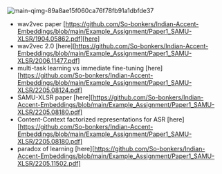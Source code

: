 ![main-qimg-89a8ae15f060ca76f78fb91a1dbfde37](https://user-images.githubusercontent.com/80084594/170577156-811a08a8-63bc-4605-b375-bc2d1d9d15b5.gif)


* wav2vec paper [https://github.com/So-bonkers/Indian-Accent-Embeddings/blob/main/Example_Assignment/Paper1_SAMU-XLSR/1904.05862.pdf][here]
* wav2vec 2.0 [here][https://github.com/So-bonkers/Indian-Accent-Embeddings/blob/main/Example_Assignment/Paper1_SAMU-XLSR/2006.11477.pdf]
* multi-task learning vs immediate fine-tuning [here][https://github.com/So-bonkers/Indian-Accent-Embeddings/blob/main/Example_Assignment/Paper1_SAMU-XLSR/2205.08124.pdf]
* SAMU-XLSR paper [here][https://github.com/So-bonkers/Indian-Accent-Embeddings/blob/main/Example_Assignment/Paper1_SAMU-XLSR/2205.08180.pdf]
* Content-Context factorized representations for ASR [here][https://github.com/So-bonkers/Indian-Accent-Embeddings/blob/main/Example_Assignment/Paper1_SAMU-XLSR/2205.08180.pdf]
* paradox of learning [here][https://github.com/So-bonkers/Indian-Accent-Embeddings/blob/main/Example_Assignment/Paper1_SAMU-XLSR/2205.11502.pdf]
